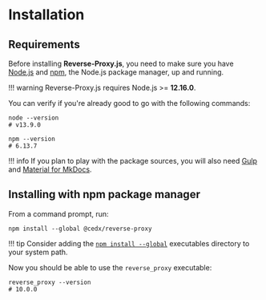 # Installation

## Requirements
Before installing **Reverse-Proxy.js**, you need to make sure you have [Node.js](https://nodejs.org)
and [npm](https://www.npmjs.com), the Node.js package manager, up and running.

!!! warning
    Reverse-Proxy.js requires Node.js >= **12.16.0**.
    
You can verify if you're already good to go with the following commands:

```shell
node --version
# v13.9.0

npm --version
# 6.13.7
```

!!! info
    If you plan to play with the package sources, you will also need
    [Gulp](https://gulpjs.com) and [Material for MkDocs](https://squidfunk.github.io/mkdocs-material).

## Installing with npm package manager
From a command prompt, run:

```shell
npm install --global @cedx/reverse-proxy
```

!!! tip
    Consider adding the [`npm install --global`](https://docs.npmjs.com/files/folders) executables directory to your system path.

Now you should be able to use the `reverse_proxy` executable:

```shell
reverse_proxy --version
# 10.0.0
```
